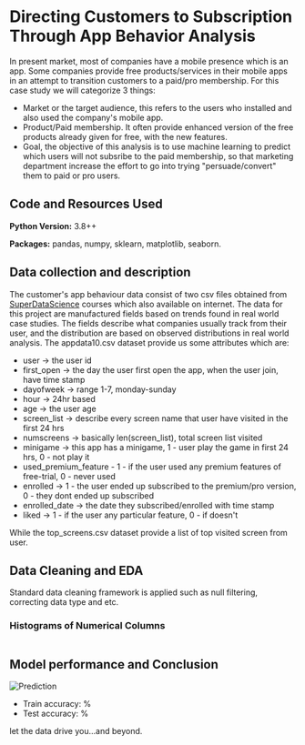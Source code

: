 # Directing Customers to Subscription Through App Behavior Analysis
In present market, most of companies have a mobile presence which is an app. Some companies provide free products/services in their mobile apps in an attempt to transition customers to a paid/pro membership. For this case study we will categorize 3 things:
* Market or the target audience, this refers to the users who installed and also used the company's mobile app.
* Product/Paid membership. It often provide enhanced version of the free products already given for free, with the new features.
* Goal, the objective of this analysis is to use machine learning to predict which users will not subsribe to the paid membership, so that marketing department increase the effort to go into trying "persuade/convert" them to paid or pro users.

## Code and Resources Used 
**Python Version:** 3.8++

**Packages:** pandas, numpy, sklearn, matplotlib, seaborn.

## Data collection and description
The customer's app behaviour data consist of two csv files obtained from [SuperDataScience](https://www.superdatascience.com/courses) courses which also available on internet. The data for this project are manufactured fields based on trends found in real world case studies. The fields describe what companies usually track from their user, and the distribution are based on observed distributions in real world analysis. The appdata10.csv dataset provide us some attributes which are:
* user -> the user id
* first_open -> the day the user first open the app, when the user join, have time stamp
* dayofweek -> range 1-7, monday-sunday
* hour -> 24hr based 
* age -> the user age 
* screen_list -> describe every screen name that user have visited in the first 24 hrs
* numscreens -> basically len(screen_list), total screen list visited
* minigame -> this app has a minigame, 1 - user play the game in first 24 hrs, 0 - not play it
* used_premium_feature - 1 - if the user used any premium features of free-trial, 0 - never used
* enrolled -> 1 - the user ended up subscribed to the premium/pro version, 0 - they dont ended up subscribed
* enrolled_date -> the date they subscribed/enrolled with time stamp
* liked -> 1 - if the user any particular feature, 0 - if doesn't

While the top_screens.csv dataset provide a list of top visited screen from user.

## Data Cleaning and EDA
Standard data cleaning framework is applied such as null filtering, correcting data type and etc.

### Histograms of Numerical Columns

![]()


## Model performance and Conclusion


![Prediction]()

* Train accuracy:  %
* Test accuracy:  %


let the data drive you...and beyond.
